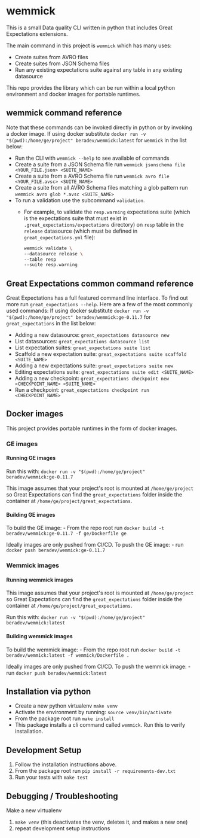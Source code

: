 # wemmick

This is a small Data quality CLI written in python that includes Great Expectations extensions.

The main command in this project is `wemmick` which has many uses:

- Create suites from AVRO files
- Create suites from JSON Schema files
- Run any existing expectations suite against any table in any existing datasource

This repo provides the library which can be run within a local python environment and docker images for portable runtimes.

## wemmick command reference

Note that these commands can be invoked directly in python or by invoking a docker image.
If using docker substitute `docker run -v "$(pwd):/home/ge/project" beradev/wemmick:latest` for `wemmick` in the list below:

- Run the CLI with `wemmick --help` to see available of commands
- Create a suite from a JSON Schema file run `wemmick jsonschema file <YOUR_FILE.json> <SUITE_NAME>`
- Create a suite from a AVRO Schema file run `wemmick avro file <YOUR_FILE.avsc> <SUITE_NAME>`
- Create a suite from all AVRO Schema files matching a glob pattern run `wemmick avro glob *.avsc <SUITE_NAME>`
- To run a validation use the subcommand `validation`.
    - For example, to validate the `resp.warning` expectations suite (which is the expectations suite that must exist in `.great_expectations/expectations` directory) on `resp` table in the `release` datasource (which must be defined in `great_expectations.yml` file):

        ```bash
        wemmick validate \
        --datasource release \
        --table resp
        --suite resp.warning
        ```

## Great Expectations common command reference

Great Expectations has a full featured command line interface.
To find out more run `great_expectations --help`. Here are a few of the most commonly used commands:
If using docker substitute `docker run -v "$(pwd):/home/ge/project" beradev/wemmick:ge-0.11.7` for `great_expectations` in the list below:

- Adding a new datasource: `great_expectations datasource new`
- List datasources: `great_expectations datasource list`
- List expectation suites: `great_expectations suite list`
- Scaffold a new expectation suite: `great_expectations suite scaffold <SUITE_NAME>`
- Adding a new expectations suite: `great_expectations suite new`
- Editing expectations suite: `great_expectations suite edit <SUITE_NAME>`
- Adding a new checkpoint: `great_expectations checkpoint new <CHECKPOINT_NAME> <SUITE_NAME>`
- Run a checkpoint: `great_expectations checkpoint run <CHECKPOINT_NAME>`


## Docker images

This project provides portable runtimes in the form of docker images.

### GE images

#### Running GE images

Run this with: `docker run -v "$(pwd):/home/ge/project" beradev/wemmick:ge-0.11.7`

This image assumes that your project's root is mounted at `/home/ge/project` so Great Expectations can find the `great_expectations` folder inside the container at `/home/ge/project/great_expectations`.

#### Building GE images

To build the GE image:
    - From the repo root run `docker build -t beradev/wemmick:ge-0.11.7 -f ge/Dockerfile ge`

Ideally images are only pushed from CI/CD.
To push the GE image:
    - run `docker push beradev/wemmick:ge-0.11.7`

### Wemmick images

#### Running wemmick images

This image assumes that your project's root is mounted at `/home/ge/project` so Great Expectations can find the `great_expectations` folder inside the container at `/home/ge/project/great_expectations`.

Run this with: `docker run -v "$(pwd):/home/ge/project" beradev/wemmick:latest`

#### Building wemmick images

To build the wemmick image:
    - From the repo root run `docker build -t beradev/wemmick:latest -f wemmick/Dockerfile .`

Ideally images are only pushed from CI/CD.
To push the wemmick image:
    - run `docker push beradev/wemmick:latest`


## Installation via python

- Create a new python virtualenv `make venv`
- Activate the environment by running: `source venv/bin/activate`
- From the package root run `make install`
- This package installs a cli command called `wemmick`. Run this to verify installation.

## Development Setup

1. Follow the installation instructions above.
2. From the package root run `pip install -r requirements-dev.txt`
3. Run your tests with `make test`

## Debugging / Troubleshooting

Make a new virtualenv

1. `make venv` (this deactivates the venv, deletes it, and makes a new one)
2. repeat development setup instructions
